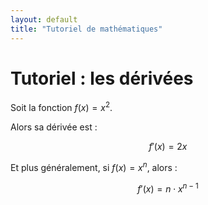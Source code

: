 ```yaml
---
layout: default
title: "Tutoriel de mathématiques"
---
```


# Tutoriel : les dérivées

Soit la fonction $f(x) = x^2$.

Alors sa dérivée est :

$$ f'(x) = 2x $$

Et plus généralement, si $f(x) = x^n$, alors :

$$ f'(x) = n \cdot x^{n-1} $$
